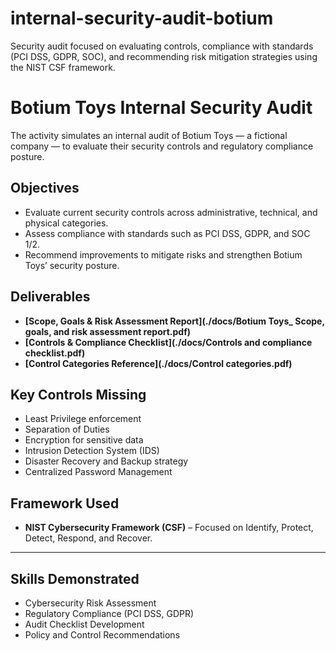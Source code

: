 # internal-security-audit-botium
Security audit focused on evaluating controls, compliance with standards (PCI DSS, GDPR, SOC), and recommending risk mitigation strategies using the NIST CSF framework.
# Botium Toys Internal Security Audit

The activity simulates an internal audit of Botium Toys — a fictional company — to evaluate their security controls and regulatory compliance posture.

## Objectives

- Evaluate current security controls across administrative, technical, and physical categories.
- Assess compliance with standards such as PCI DSS, GDPR, and SOC 1/2.
- Recommend improvements to mitigate risks and strengthen Botium Toys’ security posture.

## Deliverables

- **[Scope, Goals & Risk Assessment Report](./docs/Botium Toys_ Scope, goals, and risk assessment report.pdf)**
- **[Controls & Compliance Checklist](./docs/Controls and compliance checklist.pdf)**
- **[Control Categories Reference](./docs/Control categories.pdf)**

## Key Controls Missing

- Least Privilege enforcement  
- Separation of Duties  
- Encryption for sensitive data  
- Intrusion Detection System (IDS)  
- Disaster Recovery and Backup strategy  
- Centralized Password Management  

## Framework Used

- **NIST Cybersecurity Framework (CSF)** – Focused on Identify, Protect, Detect, Respond, and Recover.

---

## Skills Demonstrated

- Cybersecurity Risk Assessment
- Regulatory Compliance (PCI DSS, GDPR)
- Audit Checklist Development
- Policy and Control Recommendations


